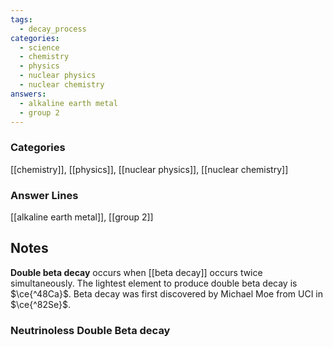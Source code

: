 ```yaml
---
tags:
  - decay_process
categories:
  - science
  - chemistry
  - physics
  - nuclear physics
  - nuclear chemistry
answers:
  - alkaline earth metal
  - group 2
---
```

### Categories
[[chemistry]], [[physics]], [[nuclear physics]], [[nuclear chemistry]]
### Answer Lines
[[alkaline earth metal]], [[group 2]]
## Notes
**Double beta decay** occurs when [[beta decay]] occurs twice simultaneously. The lightest element to produce double beta decay is $\ce{^48Ca}$. Beta decay was first discovered by Michael Moe from UCI in $\ce{^82Se}$. 
### Neutrinoless Double Beta decay